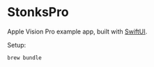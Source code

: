 # StonksPro

Apple Vision Pro example app, built with [SwiftUI](https://developer.apple.com/xcode/swiftui/).

Setup:

```
brew bundle
```
